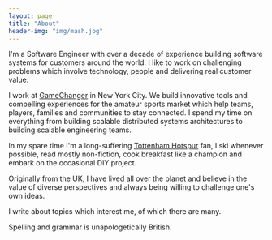 ```yaml
---
layout: page
title: "About"
header-img: "img/mash.jpg"
---
```


I'm a Software Engineer with over a decade of experience building software systems for customers around the world. I like to work on challenging problems which involve technology, people and delivering real customer value.

I work at [GameChanger](http://gc.com) in New York City. We build innovative tools and compelling experiences for the amateur sports market which help teams, players, families and communities to stay connected. I spend my time on everything from building scalable distributed systems architectures to building scalable engineering teams.

In my spare time I'm a long-suffering [Tottenham Hotspur](http://www.tottenhamhotspur.com/) fan, I ski whenever possible, read mostly non-fiction, cook breakfast like a champion and embark on the occasional DIY project.

Originally from the UK, I have lived all over the planet and believe in the value of diverse perspectives and always being willing to challenge one's own ideas.

I write about topics which interest me, of which there are many.

Spelling and grammar is unapologetically British.
